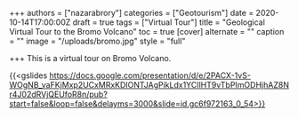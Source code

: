 +++
authors = ["nazarabrory"]
categories = ["Geotourism"]
date = 2020-10-14T17:00:00Z
draft = true
tags = ["Virtual Tour"]
title = "Geological Virtual Tour to the Bromo Volcano"
toc = true
[cover]
alternate = ""
caption = ""
image = "/uploads/bromo.jpg"
style = "full"

+++
This is a virtual tour on Bromo Volcano.

{{<gslides https://docs.google.com/presentation/d/e/2PACX-1vS-WOgNB_vaFKjMxp2UCxMRxKDIONTJAgPikLdx1YCIlHT9vTbPImODHjhAZ8Nr4J02dRVjQEUfoR8n/pub?start=false&loop=false&delayms=3000&slide=id.gc6f972163_0_54>}}